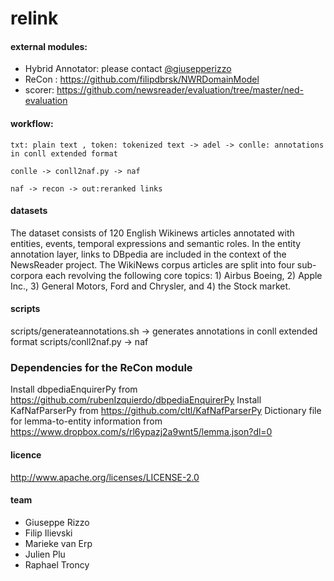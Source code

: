 # relink

#### external modules:
- Hybrid Annotator: please contact [@giusepperizzo](https://github.com/giusepperizzo)
- ReCon : https://github.com/filipdbrsk/NWRDomainModel
- scorer: https://github.com/newsreader/evaluation/tree/master/ned-evaluation

#### workflow:
    txt: plain text , token: tokenized text -> adel -> conlle: annotations in conll extended format
    
    conlle -> conll2naf.py -> naf
    
    naf -> recon -> out:reranked links
    
#### datasets
The dataset consists of 120 English Wikinews articles annotated with entities, events, temporal expressions and semantic roles. In the entity annotation layer, links to DBpedia are included in the context of the NewsReader project. The WikiNews corpus articles are split into four sub-corpora each revolving the following core topics:  1)  Airbus  Boeing, 2) Apple Inc., 3) General Motors, Ford and Chrysler, and 4) the Stock market.

#### scripts
scripts/generateannotations.sh -> generates annotations in conll extended format
scripts/conll2naf.py -> naf

### Dependencies for the ReCon module
Install dbpediaEnquirerPy from https://github.com/rubenIzquierdo/dbpediaEnquirerPy
Install KafNafParserPy from https://github.com/cltl/KafNafParserPy
Dictionary file for lemma-to-entity information from https://www.dropbox.com/s/rl6ypazj2a9wnt5/lemma.json?dl=0

#### licence
http://www.apache.org/licenses/LICENSE-2.0

#### team
* Giuseppe Rizzo 
* Filip Ilievski
* Marieke van Erp
* Julien Plu
* Raphael Troncy
